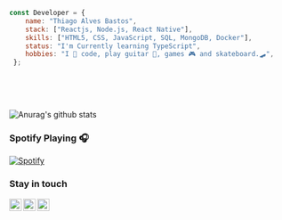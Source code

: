 ```javascript 
const Developer = {    
    name: "Thiago Alves Bastos",
    stack: ["Reactjs, Node.js, React Native"],
    skills: ["HTML5, CSS, JavaScript, SQL, MongoDB, Docker"],    
    status: "I'm Currently learning TypeScript",     
    hobbies: "I 💜 code, play guitar 🎸, games 🎮 and skateboard.🛹",          
 };     
                           
 ```                                                        
                                                                                             
 <br />                                                                                                                                           
 <br />                                                                                                                                    
                                                                                            
                             
![Anurag's github stats](https://github-readme-stats.vercel.app/api?username=the-one-who-knoccks&show_icons=true&theme=dark)
                     
                                                           
### Spotify Playing 🎧                                 
[![Spotify](https://now-playing-spotify.vercel.app/api/spotify)](https://open.spotify.com/user/4bqhduwc9zy3lnu569vw34txr)
                                      
                                                                                                 
                                                                                                                     
### Stay in touch                                                               
          
[<img align="left" alt="the-one-who-knoccks | Twitter" width="22px" src="https://cdn.jsdelivr.net/npm/simple-icons@v3/icons/twitter.svg" />][twitter]
[<img align="left" alt="the.one.who.knoccks | LinkedIn" width="22px" src="https://cdn.jsdelivr.net/npm/simple-icons@v3/icons/linkedin.svg" />][linkedin]
[<img align="left" alt="the-one-who-knoccks | Instagram" width="22px" src="https://cdn.jsdelivr.net/npm/simple-icons@v3/icons/instagram.svg" />][instagram]
          
                 
[twitter]: https://twitter.com/the-one-who-knoccks       
[instagram]: https://instagram.com/the.one.who.knoccks    
[linkedin]: https://linkedin.com/in/thiagoalves89 
          
            
                   
        
 
     
